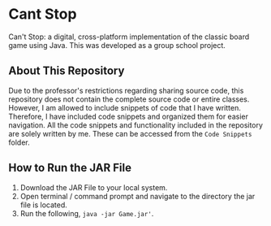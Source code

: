 # Cant Stop
 Can't Stop: a digital, cross-platform implementation of the classic board game using Java. This was developed as a group school project. 

## About This Repository
Due to the professor's restrictions regarding sharing source code, this repository does not contain the complete source code or entire classes. However, I am allowed to include snippets of code that I have written. Therefore, I have included  code snippets and organized them for easier navigation. All the code snippets and functionality included in the repository are solely written by me. These can be accessed from the `Code Snippets` folder.

 ## How to Run the JAR File
 1. Download the JAR File to your local system.
 2. Open terminal / command prompt and navigate to the directory the jar file is located.
 3. Run the following, `java -jar Game.jar'`.
